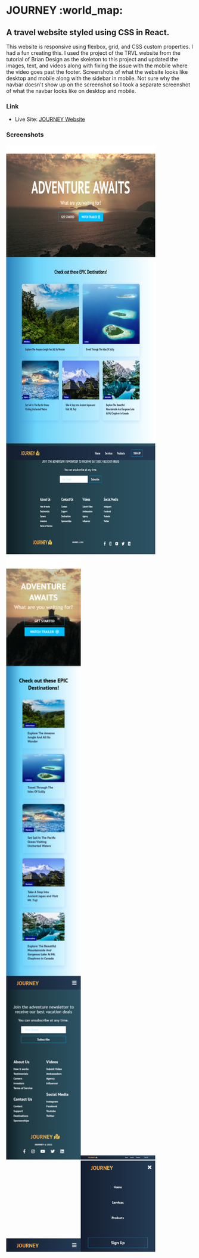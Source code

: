 <h1>JOURNEY :world_map:</h1>

<h2>A travel website styled using CSS in React. </h2>

<p>This website is responsive using flexbox, grid, and CSS custom properties. I had a fun creating this. I used the project of the TRVL website from the tutorial of Brian Design as the skeleton to this project and updated the images, text, and videos along with fixing the issue with the mobile where the video goes past the footer. Screenshots of what the website looks like desktop and mobile along with the sidebar in mobile. Not sure why the navbar doesn't show up on the screenshot so I took a separate screenshot of what the navbar looks like on desktop and mobile.</p>

### Link

- Live Site: [JOURNEY Website](https://travel-website-journey.netlify.app/)

### Screenshots

<img src="src/screenshots/desktop.png" width="400" height="1100"><img src="src/screenshots/mobile.png" width="200"><img src="src/screenshots/navbar.png" width="200"><img src="src/screenshots/navbar-mobile.png" width="200"><img src="src/screenshots/sidebar.png" width="200">
